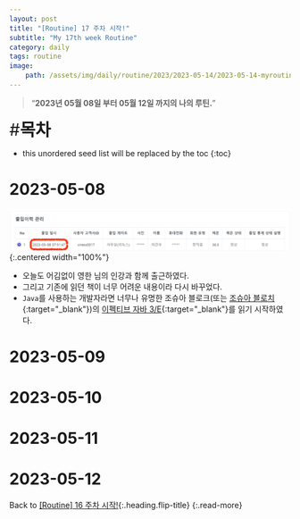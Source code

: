 ```yaml
---
layout: post
title: "[Routine] 17 주차 시작!"
subtitle: "My 17th week Routine"
category: daily
tags: routine
image:
    path: /assets/img/daily/routine/2023/2023-05-14/2023-05-14-myroutine-17th.png
---
```


> “**2023년 05월 08일 부터 05월 12일 까지의 나의 루틴.**”

<span style="font-size:30px;">\#**목차**</span>
* this unordered seed list will be replaced by the toc
{:toc}

# 2023-05-08 
![](/assets/img/daily/routine/2023/2023-05-14/2023-05-08_myroutine.png){:.centered width="100%"}
- 오늘도 어김없이 영한 님의 인강과 함께 출근하였다.
- 그리고 기존에 읽던 책이 너무 어려운 내용이라 다시 바꾸었다.
- `Java`를 사용하는 개발자라면 너무나 유명한 조슈아 블로크(또는 [조슈아 블로치]{:target="_blank"})의 [이펙티브 자바 3/E]{:target="_blank"}를 읽기 시작하였다.

# 2023-05-09
# 2023-05-10
# 2023-05-11
# 2023-05-12

Back to [[Routine] 16 주차 시작!](./2023-05-07-week-16th.md){:.heading.flip-title}
{:.read-more}

[//]: # (Continue with [[Routine] 17 주차 시작!]&#40;../05-may/2023-05-07-week-16th.md&#41;{:.heading.flip-title})
[//]: # ({:.read-more})

<!-- Links -->
[조슈아 블로치]: https://ko.wikipedia.org/wiki/%EC%A1%B0%EC%8A%88%EC%95%84_%EB%B8%94%EB%A1%9C%EC%B9%98
[이펙티브 자바 3/E]: https://product.kyobobook.co.kr/detail/S000001033066

<!-- Study Links -->

<!-- Commit Links -->